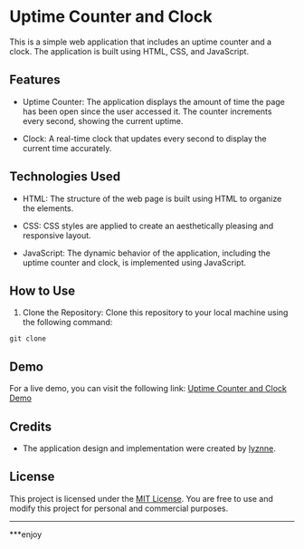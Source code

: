 # Uptime Counter and Clock

This is a simple web application that includes an uptime counter and a clock. The application is built using HTML, CSS, and JavaScript.

## Features

- Uptime Counter: The application displays the amount of time the page has been open since the user accessed it. The counter increments every second, showing the current uptime.

- Clock: A real-time clock that updates every second to display the current time accurately.

## Technologies Used

- HTML: The structure of the web page is built using HTML to organize the elements.

- CSS: CSS styles are applied to create an aesthetically pleasing and responsive layout.

- JavaScript: The dynamic behavior of the application, including the uptime counter and clock, is implemented using JavaScript.

## How to Use

1. Clone the Repository: Clone this repository to your local machine using the following command:
```
git clone 
```



## Demo

For a live demo, you can visit the following link: [Uptime Counter and Clock Demo](link-to-live-demo)

## Credits

- The application design and implementation were created by [lyznne](https://www.github.com/lyznne).

## License

This project is licensed under the [MIT License](link-to-license-file). You are free to use and modify this project for personal and commercial purposes.

---

***enjoy 